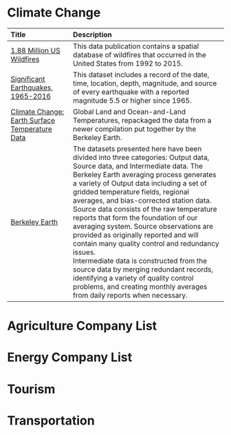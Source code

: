 # Climate Change

| Title | Description |
|:--|:--|
| [1.88 Million US Wildfires](https://www.kaggle.com/rtatman/188-million-us-wildfires) | This data publication contains a spatial database of wildfires that occurred in the United States from 1992 to 2015.|
| [Significant Earthquakes, 1965-2016](https://www.kaggle.com/usgs/earthquake-database) | This dataset includes a record of the date, time, location, depth, magnitude, and source of every earthquake with a reported magnitude 5.5 or higher since 1965. |
| [Climate Change: Earth Surface Temperature Data](https://www.kaggle.com/berkeleyearth/climate-change-earth-surface-temperature-data) | Global Land and Ocean-and-Land Temperatures, repackaged the data from a newer compilation put together by the Berkeley Earth. |
| [Berkeley Earth](http://berkeleyearth.org/data/) | The datasets presented here have been divided into three categories: Output data, Source data, and Intermediate data. The Berkeley Earth averaging process generates a variety of Output data including a set of gridded temperature fields, regional averages, and bias-corrected station data. <br>Source data consists of the raw temperature reports that form the foundation of our averaging system. Source observations are provided as originally reported and will contain many quality control and redundancy issues. <br> Intermediate data is constructed from the source data by merging redundant records, identifying a variety of quality control problems, and creating monthly averages from daily reports when necessary. |

# Agriculture Company List

# Energy Company List

# Tourism

# Transportation